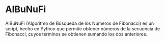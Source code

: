 # AlBuNuFi

AlBuNuFi (Algoritmo de Búsqueda de los Números de Fibonacci) es un script, hecho en Python que permite obtener números de la secuencia de Fibonacci, cuyos términos se obtienen sumando los dos anteriores.

